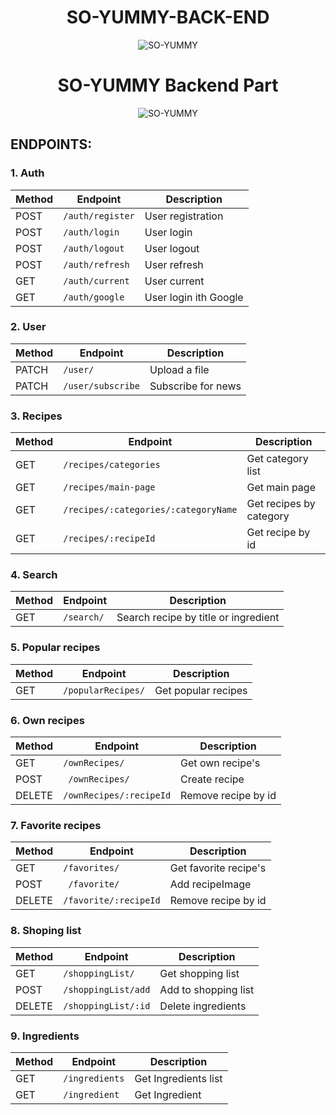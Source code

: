  <div align="center">

 # SO-YUMMY-BACK-END
![SO-YUMMY](https://res.cloudinary.com/dqbsuo2mt/image/upload/v1681292038/Untitled_kjlrff.png)
</div>
 <div align="center">

# SO-YUMMY Backend Part
![SO-YUMMY](https://res.cloudinary.com/dbcvume5y/image/upload/v1681084557/20230410025245_pc5btv.png)
</div>

<div>

## ENDPOINTS:

### 1. Auth

| Method | Endpoint               | Description              |
| ------ |------------------------|--------------------------|
| POST   | `/auth/register`       | User registration        |
| POST   | `/auth/login`          | User login               |
| POST   | `/auth/logout`         | User logout              |
| POST   | `/auth/refresh`        | User refresh             |
| GET    | `/auth/current`        | User current             |
| GET    | `/auth/google`         | User login  ith Google   |


### 2. User
| Method | Endpoint               | Description              |
| ------ |------------------------|--------------------------|
| PATCH  | `/user/`               | Upload a file            |
| PATCH  | `/user/subscribe`      | Subscribe for news       |


### 3. Recipes

| Method | Endpoint                             | Description               |
| ------ |--------------------------------------|-------------------------- |
| GET    | `/recipes/categories`                | Get category list         |
| GET    | `/recipes/main-page`                 | Get main page             |
| GET    | `/recipes/:categories/:categoryName` | Get recipes by category   |
| GET    | `/recipes/:recipeId         `        | Get recipe by id          |


### 4. Search 

| Method | Endpoint               | Description                          |
| ------ |------------------------|--------------------------------------|
| GET    | `/search/`             | Search recipe by title or ingredient |


### 5. Popular recipes 

| Method | Endpoint           | Description        |
| ------ |--------------------|--------------------|
| GET    | `/popularRecipes/` | Get popular recipes|


### 6. Own recipes 

| Method | Endpoint                | Description             |
| ------ |-------------------------| ------------------------|
| GET    | `/ownRecipes/`          | Get own recipe's        |
| POST   |` /ownRecipes/`          | Create recipe           |
| DELETE | `/ownRecipes/:recipeId` | Remove recipe by id     |


### 7. Favorite recipes 

| Method | Endpoint              | Description             |
| ------ |-----------------------| ------------------------|
| GET    | `/favorites/`         | Get favorite recipe's   |
| POST   |` /favorite/`          | Add recipeImage         |
| DELETE | `/favorite/:recipeId` | Remove recipe by id     |

### 8. Shoping list    

| Method | Endpoint                 | Description            |
| ------ |--------------------------| -----------------------|
| GET    | `/shoppingList/`         | Get shopping list      |
| POST   | `/shoppingList/add`      | Add to shopping list   |
| DELETE | `/shoppingList/:id`      | Delete ingredients     |


### 9. Ingredients

| Method | Endpoint         | Description             |
| ------ |------------------| ------------------------| 
| GET    | `/ingredients`   | Get Ingredients list    |
| GET    | `/ingredient `   | Get Ingredient          |


</div>
